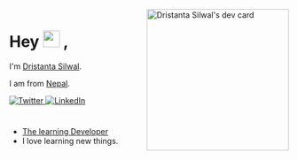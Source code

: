   <a href="https://app.daily.dev/Dristanta" target="_blank">
    <img
      alt="Dristanta Silwal's dev card"
      width="256"
      align="right"
      src="https://api.daily.dev/devcards/5e5335e7feec40689a3920acf998971d.png?r=7ec"
    />
  </a>


# Hey  <img alt="wave" src="https://github.com/TheDudeThatCode/TheDudeThatCode/raw/master/Assets/Hi.gif" width="30"/> ,


I'm [Dristanta Silwal](https://dristantasilwal.com.np).

I am from [Nepal](https://en.wikipedia.org/wiki/Nepal).
<div align="left">
  <a href="https://twitter.com/DristantaSilwal">
    <img
      src="https://img.shields.io/twitter/follow/DristantaSilwal?label=Twitter&logo=twitter&style=flat-square&color=00acee&logoColor=ffffff"
      alt="Twitter"
    />
  </a>
  <a href="https://www.linkedin.com/in/dristantasilwal/">
    <img
      src="https://img.shields.io/static/v1?logo=linkedin&style=flat-square&color=0072b1&label=LinkedIn&message=13"
      alt="LinkedIn"
    />
  </a>

</div>

#

- [The learning Developer](https://dristantasilwal.com.np)
- I love learning new things.
